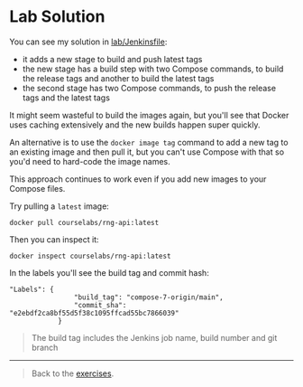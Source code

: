 # Lab Solution

You can see my solution in [lab/Jenkinsfile](./lab/Jenkinsfile):

- it adds a new stage to build and push latest tags
- the new stage has a build step with two Compose commands, to build the release tags and another to build the latest tags
- the second stage has two Compose commands, to push the release tags and the latest tags

It might seem wasteful to build the images again, but you'll see that Docker uses caching extensively and the new builds happen super quickly.

An alternative is to use the `docker image tag` command to add a new tag to an existing image and then pull it, but you can't use Compose with that so you'd need to hard-code the image names.

This approach continues to work even if you add new images to your Compose files.

Try pulling a `latest` image:

```
docker pull courselabs/rng-api:latest
```

Then you can inspect it:

```
docker inspect courselabs/rng-api:latest
```

In the labels you'll see the build tag and commit hash:

```
"Labels": {
                "build_tag": "compose-7-origin/main",
                "commit_sha": "e2ebdf2ca8bf55d5f38c1095ffcad55bc7866039"
            }
```

> The build tag includes the Jenkins job name, build number and git branch

___
> Back to the [exercises](README.md).